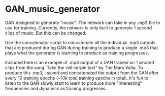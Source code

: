# GAN_music_generator
GAN designed to generate "music". The network can take in any .mp3 file to use for training. Currently, the network is only built to generate 1 second clips of music. But this can be changed. 

Use the concatenator script to concatenate all the individual .mp3 outputs that are produced during GAN during training to produce a single .mp3 that plays what the generator is learning to produce as training progresses.

Included here is an example of .mp3 output of a GAN trained on 1 second clips from the song 'Take the veil cerpin taxt" by The Mars Volta. To produce this .mp3, I saved and concatenated the output from the GAN after every 10 training epochs (~10k total training epochs in total). It's fun to listen to the GAN slowly start to learn to produce more "interesting" frequencies and dynamics as training progresses..
